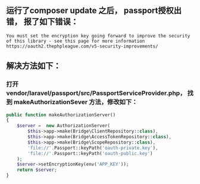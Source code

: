 [^_^]:
    title: Laravel5.4 Passport 更新后授权出错
    date: 2017-8-18
    tags: laravel
    ---END

## 运行了composer update 之后， passport授权出错， 报了如下错误：

```
You must set the encryption key going forward to improve the security of this library - see this page for more information https://oauth2.thephpleague.com/v5-security-improvements/

```

## 解决方法如下：

### 打开 vendor/laravel/passport/src/PassportServiceProvider.php， 找到 makeAuthorizationSever 方法，修改如下：

```php
public function makeAuthorizationServer()
{
    $server =  new AuthorizationServer(
        $this->app->make(Bridge\ClientRepository::class),
        $this->app->make(Bridge\AccessTokenRepository::class),
        $this->app->make(Bridge\ScopeRepository::class),
        'file://'.Passport::keyPath('oauth-private.key'),
        'file://'.Passport::keyPath('oauth-public.key')
    );
    $server->setEncryptionKey(env('APP_KEY'));
    return $server;
}

```
